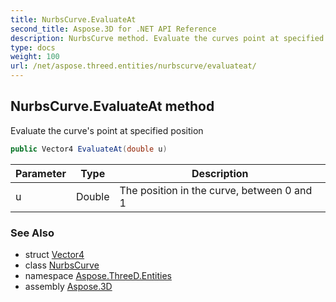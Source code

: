 ```yaml
---
title: NurbsCurve.EvaluateAt
second_title: Aspose.3D for .NET API Reference
description: NurbsCurve method. Evaluate the curves point at specified position
type: docs
weight: 100
url: /net/aspose.threed.entities/nurbscurve/evaluateat/
---
```

## NurbsCurve.EvaluateAt method

Evaluate the curve's point at specified position

```csharp
public Vector4 EvaluateAt(double u)
```

| Parameter | Type | Description |
| --- | --- | --- |
| u | Double | The position in the curve, between 0 and 1 |

### See Also

* struct [Vector4](../../../aspose.threed.utilities/vector4/)
* class [NurbsCurve](../)
* namespace [Aspose.ThreeD.Entities](../../nurbscurve/)
* assembly [Aspose.3D](../../../)


